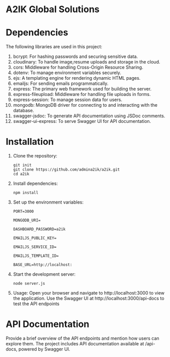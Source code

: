 # A2IK Global Solutions

# Dependencies
   The following libraries are used in this project:

   1. bcrypt: For hashing passwords and securing sensitive data.
   2. cloudinary: To handle image,resume uploads and storage in the cloud.
   3. cors: Middleware for handling Cross-Origin Resource Sharing.
   4. dotenv: To manage environment variables securely.
   5. ejs: A templating engine for rendering dynamic HTML pages.
   6. emailjs: For sending emails programmatically.
   7. express: The primary web framework used for building the server.
   8. express-fileupload: Middleware for handling file uploads in forms.
   9. express-session: To manage session data for users.
   10. mongodb: MongoDB driver for connecting to and interacting with the database.
   11. swagger-jsdoc: To generate API documentation using JSDoc comments.
   12. swagger-ui-express: To serve Swagger UI for API documentation.


# Installation

1. Clone the repository:
    ```env
   git init
   git clone https://github.com/admina2ik/a2ik.git
   cd a2ik

3. Install dependencies:
    ```env
   npm install

5. Set up the environment variables:
    ```env
   PORT=3000
   
   MONGODB_URI=

   DASHBOARD_PASSWORD=a2ik

   EMAILJS_PUBLIC_KEY=

   EMAILJS_SERVICE_ID=

   EMAILJS_TEMPLATE_ID=

   BASE_URL=http://localhost:

6. Start the development server:
    ```env
   node server.js
   
8. Usage:
   Open your browser and navigate to http://localhost:3000 to view the application.
   Use the Swagger UI at http://localhost:3000/api-docs to test the API endpoints

# API Documentation
   Provide a brief overview of the API endpoints and mention how users can explore them.
   The project includes API documentation available at /api-docs, powered by Swagger UI.
 
